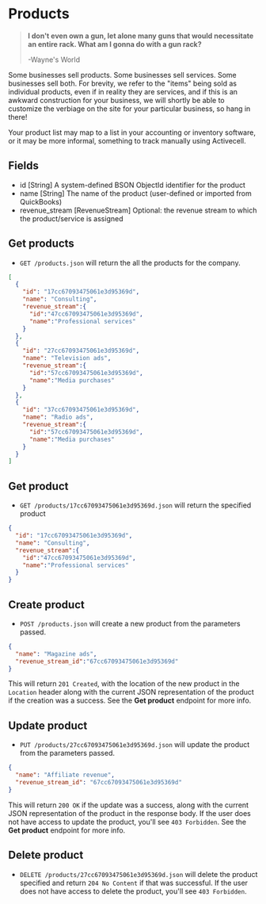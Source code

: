 Products
========

> **I don't even own a gun, let alone many guns that would necessitate an entire rack. 
> What am I gonna do with a gun rack?**
>
> -Wayne's World

Some businesses sell products. Some businesses sell services. Some businesses sell both. For brevity, we refer to the "items" being sold as individual products, even if in reality they are services, and if this is an awkward construction for your business, we will shortly be able to customize the verbiage on the site for your particular business, so hang in there!

Your product list may map to a list in your accounting or inventory software, or it may be more informal, something to track manually using Activecell.


Fields
------

* id [String] A system-defined BSON ObjectId identifier for the product
* name [String] The name of the product (user-defined or imported from QuickBooks)
* revenue_stream [RevenueStream] Optional: the revenue stream to which the product/service is assigned


Get products
------------

* `GET /products.json` will return the all the products for the company.

```json
[
  {
    "id": "17cc67093475061e3d95369d",
    "name": "Consulting",
    "revenue_stream":{
      "id":"47cc67093475061e3d95369d",
      "name":"Professional services"
    }
  },
  {
    "id": "27cc67093475061e3d95369d",
    "name": "Television ads",
    "revenue_stream":{
      "id":"57cc67093475061e3d95369d",
      "name":"Media purchases"
    }
  },
  {
    "id": "37cc67093475061e3d95369d",
    "name": "Radio ads",
    "revenue_stream":{
      "id":"57cc67093475061e3d95369d",
      "name":"Media purchases"
    }
  }
]
```


Get product
-----------

* `GET /products/17cc67093475061e3d95369d.json` will return the specified product

```json
{
  "id": "17cc67093475061e3d95369d",
  "name": "Consulting",
  "revenue_stream":{
    "id":"47cc67093475061e3d95369d",
    "name":"Professional services"
  }
}
```


Create product
--------------

* `POST /products.json` will create a new product from the parameters passed.

```json
{
  "name": "Magazine ads",
  "revenue_stream_id":"67cc67093475061e3d95369d"
}
```

This will return `201 Created`, with the location of the new product in the `Location` header along with the current JSON representation of the product if the creation was a success. See the **Get product** endpoint for more info.


Update product
--------------

* `PUT /products/27cc67093475061e3d95369d.json` will update the product from the parameters passed.

```json
{
  "name": "Affiliate revenue",
  "revenue_stream_id": "67cc67093475061e3d95369d"
}
```

This will return `200 OK` if the update was a success, along with the current JSON representation of the product in the response body. If the user does not have access to update the product, you'll see `403 Forbidden`. See the **Get product** endpoint for more info.


Delete product
-------------

* `DELETE /products/27cc67093475061e3d95369d.json` will delete the product specified and return `204 No Content` if that was successful. If the user does not have access to delete the product, you'll see `403 Forbidden`.
